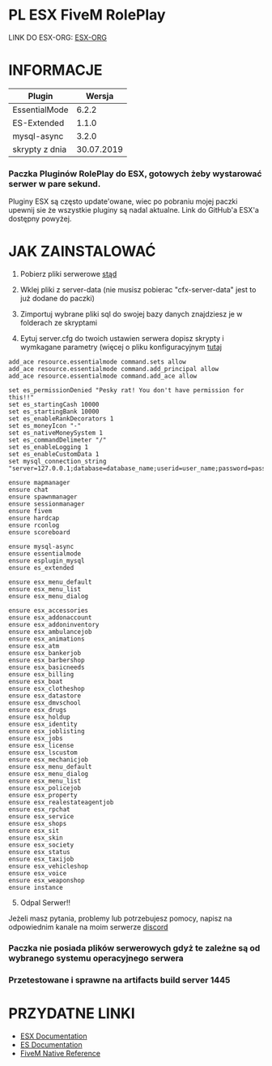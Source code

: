 # PL ESX FiveM RolePlay
LINK DO ESX-ORG:
[ESX-ORG](https://github.com/ESX-Org)

# INFORMACJE

| Plugin | Wersja |
| --- | --- |
| EssentialMode | 6.2.2 |
| ES-Extended | 1.1.0 |
| mysql-async | 3.2.0 |
| skrypty z dnia| 30.07.2019 |


### Paczka Pluginów RolePlay do ESX, gotowych żeby wystarować serwer w pare sekund.

Pluginy ESX są często update'owane, wiec po pobraniu mojej paczki upewnij sie że wszystkie pluginy są nadal aktualne. Link do GitHub'a ESX'a dostępny powyżej.

# JAK ZAINSTALOWAĆ

1. Pobierz pliki serwerowe [stąd](https://docs.fivem.net/server-manual/setting-up-a-server/)

2. Wklej pliki z server-data (nie musisz pobierac "cfx-server-data" jest to już dodane do paczki)
3. Zimportuj wybrane pliki sql do swojej bazy danych znajdziesz je w folderach ze skryptami
4. Eytuj server.cfg do twoich ustawien serwera dopisz skrypty i wymkagane parametry (więcej o pliku konfiguracyjnym [tutaj](https://docs.fivem.net/server-manual/setting-up-a-server/) 
```
add_ace resource.essentialmode command.sets allow
add_ace resource.essentialmode command.add_principal allow
add_ace resource.essentialmode command.add_ace allow

set es_permissionDenied "Pesky rat! You don't have permission for this!!"
set es_startingCash 10000
set es_startingBank 10000
set es_enableRankDecorators 1
set es_moneyIcon "-"
set es_nativeMoneySystem 1
set es_commandDelimeter "/"
set es_enableLogging 1
set es_enableCustomData 1
set mysql_connection_string "server=127.0.0.1;database=database_name;userid=user_name;password=password"

ensure mapmanager
ensure chat
ensure spawnmanager
ensure sessionmanager
ensure fivem
ensure hardcap
ensure rconlog
ensure scoreboard

ensure mysql-async
ensure essentialmode
ensure esplugin_mysql
ensure es_extended

ensure esx_menu_default
ensure esx_menu_list
ensure esx_menu_dialog

ensure esx_accessories
ensure esx_addonaccount
ensure esx_addoninventory
ensure esx_ambulancejob
ensure esx_animations
ensure esx_atm
ensure esx_bankerjob
ensure esx_barbershop
ensure esx_basicneeds
ensure esx_billing
ensure esx_boat
ensure esx_clotheshop
ensure esx_datastore
ensure esx_dmvschool
ensure esx_drugs
ensure esx_holdup
ensure esx_identity
ensure esx_joblisting
ensure esx_jobs
ensure esx_license
ensure esx_lscustom
ensure esx_mechanicjob
ensure esx_menu_default
ensure esx_menu_dialog
ensure esx_menu_list
ensure esx_policejob
ensure esx_property
ensure esx_realestateagentjob
ensure esx_rpchat
ensure esx_service
ensure esx_shops
ensure esx_sit
ensure esx_skin
ensure esx_society
ensure esx_status
ensure esx_taxijob
ensure esx_vehicleshop
ensure esx_voice
ensure esx_weaponshop
ensure instance
```
5. Odpal Serwer!!

Jeżeli masz pytania, problemy lub potrzebujesz pomocy, napisz na odpowiednim kanale na moim serwerze [discord](https://discord.gg/cyJtwG6)

### Paczka nie posiada plików serwerowych gdyż te zależne są od wybranego systemu operacyjnego serwera

### Przetestowane i sprawne na artifacts build server 1445

# PRZYDATNE LINKI
- [ESX Documentation](https://esx-org.github.io/) 
- [ES Documentation](https://docs.essentialmode.com/)
- [FiveM Native Reference](https://runtime.fivem.net/doc/reference.html)

